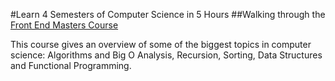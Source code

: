 #Learn 4 Semesters of Computer Science in 5 Hours
##Walking through the [Front End Masters Course](https://frontendmasters.com/courses/computer-science/)

This course gives an overview of some of the biggest topics in computer science: Algorithms and Big O Analysis, Recursion, Sorting, Data Structures and Functional Programming.

